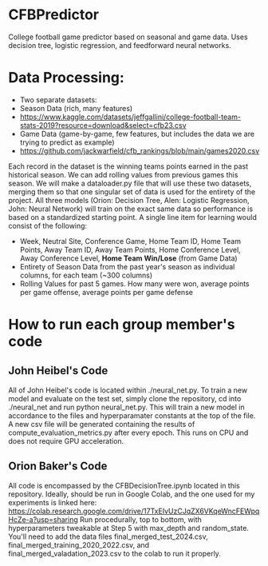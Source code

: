 # CFBPredictor
College football game predictor based on seasonal and game data. Uses decision tree, logistic regression, and feedforward neural networks.


# Data Processing:
- Two separate datasets:
- Season Data (rich, many features)
- https://www.kaggle.com/datasets/jeffgallini/college-football-team-stats-2019?resource=download&select=cfb23.csv
- Game Data (game-by-game, few features, but includes the data we are trying to predict as example)
- https://github.com/jackwarfield/cfb_rankings/blob/main/games2020.csv

Each record in the dataset is the winning teams points earned in the past historical season. We can add rolling values from previous games this season.
We will make a dataloader.py file that will use these two datasets, merging them so that one singular set of data is used for the entirety of the project.
All three models (Orion: Decision Tree, Alen: Logistic Regression, John: Neural Network) will train on the exact same data so performance is based on a standardized starting point.
A single line item for learning would consist of the following:
- Week, Neutral Site, Conference Game, Home Team ID, Home Team Points, Away Team ID, Away Team Points, Home Conference Level, Away Conference Level, **Home Team Win/Lose** (from Game Data)
- Entirety of Season Data from the past year's season as individual columns, for each team (~300 columns)
- Rolling Values for past 5 games. How many were won, average points per game offense, average points per game defense

# How to run each group member's code
## John Heibel's Code
All of John Heibel's code is located within ./neural_net.py. To train a new model and evaluate on the test set, simply clone the repository, cd into ./neural_net and run python neural_net.py.
This will train a new model in accordance to the files and hyperparamater constants at the top of the file. A new csv file will be generated containing the results of compute_evaluation_metrics.py after every epoch. This runs on CPU and does not require GPU acceleration.


## Orion Baker's Code
All code is encompassed by the CFBDecisionTree.ipynb located in this repository. Ideally, should be run in Google Colab, and the one used for my experiments is linked here:
https://colab.research.google.com/drive/17TxEIvUzCJqZX6VKqeWncFEWpqHcZe-a?usp=sharing
Run procedurally, top to bottom, with hyperparameters tweakable at Step 5 with max_depth and random_state. You'll need to add the data files final_merged_test_2024.csv, final_merged_training_2020_2022.csv, and final_merged_valadation_2023.csv to the
colab to run it properly.
